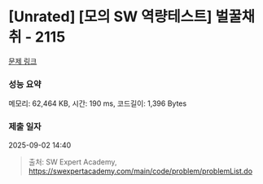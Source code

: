 # [Unrated] [모의 SW 역량테스트] 벌꿀채취 - 2115 

[문제 링크](https://swexpertacademy.com/main/code/problem/problemDetail.do?contestProbId=AV5V4A46AdIDFAWu) 

### 성능 요약

메모리: 62,464 KB, 시간: 190 ms, 코드길이: 1,396 Bytes

### 제출 일자

2025-09-02 14:40



> 출처: SW Expert Academy, https://swexpertacademy.com/main/code/problem/problemList.do